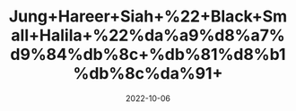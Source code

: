 ---
title: 'Jung+Hareer+Siah+%22+Black+Small+Halila+%22%da%a9%d8%a7%d9%84%db%8c+%db%81%d8%b1%db%8c%da%91+'
date: '2022-10-06' 
metatag: '' 
inventory: '0' 
draft: false 
# meta description 
shortDescripton: 'It+improves+intelligence.+It+is+a+good+herbal+remedy+for+refining+the+complexion+of+the+skin+and+minimizing+the+signs+of+aging.'
description: 'Herb'
longdescription: ''
featured: True
# product Price
price: '80.0'
# Product Short Description
shortDescription: 'It+improves+intelligence.+It+is+a+good+herbal+remedy+for+refining+the+complexion+of+the+skin+and+minimizing+the+signs+of+aging.'
productID: 'C9F57E2B-1527-ED11-9968-005056B3A416'
type: 'products'
category: 'Herb' 
thumnailproduct: 'https://eraconnect.blob.core.windows.net/product-images/aminsaddiquidawakhana/C9F57E2B-1527-ED11-9968-005056B3A416.webp' 
images:
  - image: 'https://eraconnect.blob.core.windows.net/product-images/aminsaddiquidawakhana/C9F57E2B-1527-ED11-9968-005056B3A416.webp'  
Variants:
---
